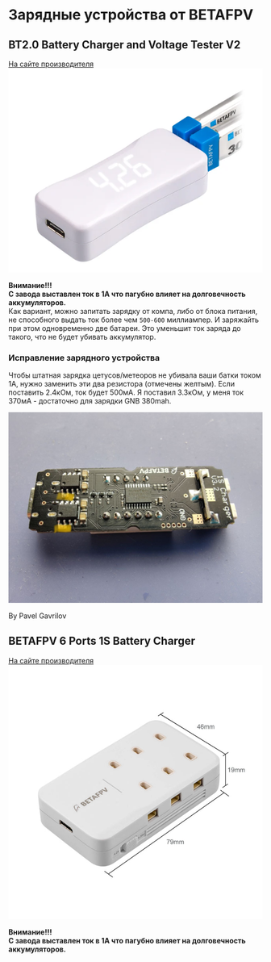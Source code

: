 # Зарядные устройства от BETAFPV

## BT2.0 Battery Charger and Voltage Tester V2
[На сайте производителя](https://betafpv.com/products/bt2-0-battery-charger-and-voltage-tester-v2)  
![](BETAFPV_1S_2p_charger.png)  

**Внимание!!!  
С завода выставлен ток в 1A что пагубно влияет на долговечность аккумуляторов.**  
Как вариант, можно запитать зарядку от компа, либо от блока питания, не способного выдать ток более чем `500-600` миллиампер. И заряжайть при этом одновременно две батареи. Это уменьшит ток заряда до такого, что не будет убивать аккумулятор.

### Исправление зарядного устройства
Чтобы штатная зарядка цетусов/метеоров не убивала ваши батки током 1А, нужно заменить эти два резистора (отмечены желтым). Если поставить 2.4кОм, ток будет 500мА. Я поставил 3.3кОм, у меня ток 370мА - достаточно для зарядки GNB 380mah.

![](beta_charger_repair.jpg)

By Pavel Gavrilov

## BETAFPV 6 Ports 1S Battery Charger
[На сайте производителя](https://betafpv.com/products/bt2-0-ph2-0-1s-lipo-charger-adapter)  
![](BETAFPV_1S_6p_charger.jpg)

**Внимание!!!  
С завода выставлен ток в 1A что пагубно влияет на долговечность аккумуляторов.**

